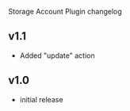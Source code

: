 Storage Account Plugin changelog

v1.1
-----

- Added "update" action

v1.0
-----

- initial release
